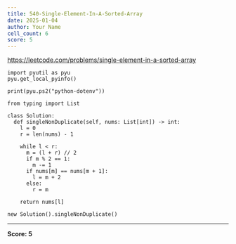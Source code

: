 ```yaml
---
title: 540-Single-Element-In-A-Sorted-Array
date: 2025-01-04
author: Your Name
cell_count: 6
score: 5
---
```


https://leetcode.com/problems/single-element-in-a-sorted-array


```
import pyutil as pyu
pyu.get_local_pyinfo()
```


```
print(pyu.ps2("python-dotenv"))
```


```
from typing import List
```


```
class Solution:
  def singleNonDuplicate(self, nums: List[int]) -> int:
    l = 0
    r = len(nums) - 1

    while l < r:
      m = (l + r) // 2
      if m % 2 == 1:
        m -= 1
      if nums[m] == nums[m + 1]:
        l = m + 2
      else:
        r = m

    return nums[l]
```


```
new Solution().singleNonDuplicate()
```


---
**Score: 5**